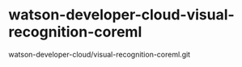 # watson-developer-cloud-visual-recognition-coreml
watson-developer-cloud/visual-recognition-coreml.git
